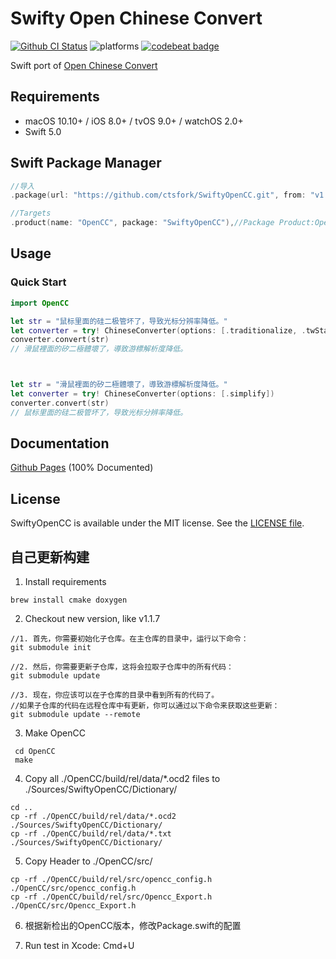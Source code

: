 # Swifty Open Chinese Convert

[![Github CI Status](https://github.com/ddddxxx/SwiftyOpenCC/workflows/CI/badge.svg)](https://github.com/ddddxxx/SwiftyOpenCC/actions)
![platforms](https://img.shields.io/badge/platforms-Linux%20%7C%20macOS%20%7C%20iOS%20%7C%20tvOS%20%7C%20watchOS-lightgrey.svg)
[![codebeat badge](https://codebeat.co/badges/39f17620-4f1c-4a46-b3f9-8f5b248ac28f)](https://codebeat.co/projects/github-com-ddddxxx-swiftyopencc-master)

Swift port of [Open Chinese Convert](https://github.com/BYVoid/OpenCC)

## Requirements

- macOS 10.10+ / iOS 8.0+ / tvOS 9.0+ / watchOS 2.0+
- Swift 5.0

## Swift Package Manager
```swift
//导入
.package(url: "https://github.com/ctsfork/SwiftyOpenCC.git", from: "v1.1.7"),

//Targets 
.product(name: "OpenCC", package: "SwiftyOpenCC"),//Package Product:OpenCC
```

## Usage

### Quick Start

```swift
import OpenCC

let str = "鼠标里面的硅二极管坏了，导致光标分辨率降低。"
let converter = try! ChineseConverter(options: [.traditionalize, .twStandard, .twIdiom])
converter.convert(str)
// 滑鼠裡面的矽二極體壞了，導致游標解析度降低。



let str = "滑鼠裡面的矽二極體壞了，導致游標解析度降低。"
let converter = try! ChineseConverter(options: [.simplify])
converter.convert(str)
// 鼠标里面的硅二极管坏了，导致光标分辨率降低。

```

## Documentation

[Github Pages](http://ddddxxx.github.io/SwiftyOpenCC) (100% Documented)

## License

SwiftyOpenCC is available under the MIT license. See the [LICENSE file](LICENSE).



## 自己更新构建
1. Install requirements
```
brew install cmake doxygen
```
2. Checkout new version, like v1.1.7
```
//1. 首先，你需要初始化子仓库。在主仓库的目录中，运行以下命令：
git submodule init

//2. 然后，你需要更新子仓库，这将会拉取子仓库中的所有代码：
git submodule update

//3. 现在，你应该可以在子仓库的目录中看到所有的代码了。
//如果子仓库的代码在远程仓库中有更新，你可以通过以下命令来获取这些更新：
git submodule update --remote
```
3. Make OpenCC
```
 cd OpenCC
 make
```
4. Copy all ./OpenCC/build/rel/data/*.ocd2 files to ./Sources/SwiftyOpenCC/Dictionary/
```
cd ..
cp -rf ./OpenCC/build/rel/data/*.ocd2 ./Sources/SwiftyOpenCC/Dictionary/
cp -rf ./OpenCC/build/rel/data/*.txt ./Sources/SwiftyOpenCC/Dictionary/
```
5. Copy Header to ./OpenCC/src/
```
cp -rf ./OpenCC/build/rel/src/opencc_config.h ./OpenCC/src/opencc_config.h 
cp -rf ./OpenCC/build/rel/src/Opencc_Export.h ./OpenCC/src/Opencc_Export.h 
```

6. 根据新检出的OpenCC版本，修改Package.swift的配置

7. Run test in Xcode: Cmd+U


